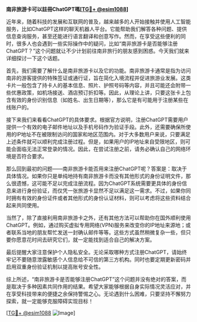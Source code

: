 **南非旅游卡可以註冊ChatGPT嗎[[TG💪+ @esim1088](https://t.me/s/esim1088)]**

近年来，随着科技的发展和互联网的普及，越来越多的人开始接触并使用人工智能服务，比如ChatGPT这样的聊天机器人平台。它能帮助我们解答各种问题、提供信息查询服务，甚至还能进行语言翻译和创意写作。然而，在享受这些便利的同时，很多人也会遇到一些实际操作中的疑问，比如“南非旅游卡是否能够注册ChatGPT？”这个问题就让不少计划前往南非旅行的朋友感到困惑。今天我们就来详细探讨一下这个话题。

首先，我们需要了解什么是南非旅游卡以及它的功能。南非旅游卡通常是指为访问南非的游客提供的特殊签证或通行证，旨在简化入境流程并促进旅游业发展。这类卡片一般包含了持卡人的基本信息、照片、护照号码等内容，并且可能还会附带一些优惠政策，如机场接送、酒店预订折扣等。因此，从理论上讲，只要这张卡上包含有效的身份识别信息（如姓名、出生日期等），那么它是有可能用于注册某些在线账户的。

接下来我们来看看ChatGPT的具体要求。根据官方说明，注册ChatGPT需要用户提供一个有效的电子邮件地址以及手机号码作为验证手段。此外，还需要确保所使用的IP地址不在被限制访问的国家和地区范围内。对于大多数用户来说，只要满足上述条件就可以顺利完成注册过程。但是，如果用户的IP地址来自受限地区，则可能会面临无法正常登录的情况。因此，在尝试注册之前，请务必确认自己的网络环境是否符合要求。

那么回到最初的问题——南非旅游卡能否用来注册ChatGPT呢？答案是：取决于具体情况。如果你只是单纯地持有南非旅游卡而没有其他形式的身份证明文件，那么很遗憾，这可能不足以完成注册流程。因为ChatGPT系统需要更具体的身份信息来进行身份验证，而仅凭一张旅游卡显然不足以满足这一需求。不过，如果你同时拥有有效的身份证件或者其他形式的身份认证材料，则可以考虑将这些资料结合起来共同使用。

当然了，除了直接利用南非旅游卡之外，还有其他方法可以帮助你在国外顺利使用ChatGPT。例如，通过购买虚拟专用网络(VPN)服务来改变你的IP地址来源地；或者联系当地的朋友帮忙发送一封确认邮件等等。这些方式虽然稍微复杂一些，但只要你愿意花时间去研究它们，就一定能找到适合自己的解决方案。

最后提醒大家注意保护个人隐私安全。无论采取哪种方式注册ChatGPT，请始终牢记不要随意泄露敏感个人信息给不可信的第三方机构。同时也要定期更新密码并启用双重身份验证机制以提高账号安全性。

综上所述，“南非旅游卡是否能够注册ChatGPT”这个问题并没有绝对的答案，而是取决于多种因素共同作用的结果。希望大家能够根据自身实际情况灵活应对，并在享受科技带来的便捷之余保持警惕之心。无论遇到什么困难，只要坚持不懈努力探索，就一定能够克服障碍实现目标！

[[TG💪+ @esim1088](https://t.me/s/esim1088) ![Image](https://i.postimg.cc/4NQfJmqS/Snipaste-2025-05-13-00-14-12.png)]
